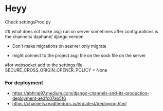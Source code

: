 # Heyy

<p>Check settingsProd.py</p>
## what does not make asgi run on server sometimes after configurations is the channels/ daphane/ django version

- Don't make migrations on seerver only migrate

- might connect to the project asgi file on the sock file on the server

#for websocket add to the settings file
SECURE_CROSS_ORIGIN_OPENER_POLICY = None

### For deployment
- https://abhiraj97.medium.com/django-channels-and-its-production-deployment-ae3fc07ab5f6
- https://channels.readthedocs.io/en/latest/deploying.html